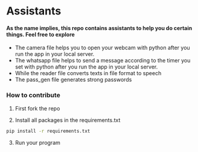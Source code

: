 # Assistants
#### As the name implies, this repo contains assistants to help you do certain things. Feel free to explore
- The camera file helps you to open your webcam with python after you run the app in your local server.
- The whatsapp file helps to send a message according to the timer you set with python after you run the app in your local server.
- While the reader file converts texts in file format to speech
- The pass_gen file generates strong passwords

### How to contribute

1. First fork the repo

2. Install all packages in the requirements.txt
```sh
pip install -r requirements.txt
```
3. Run your program